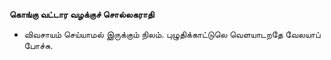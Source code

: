 **கொங்கு வட்டார வழக்குச் சொல்லகராதி**
- விவசாயம் செய்யாமல் இருக்கும் நிலம். புழுதிக்காட்டுலெ வெளயாடறதே வேலயாப் போச்சு.

